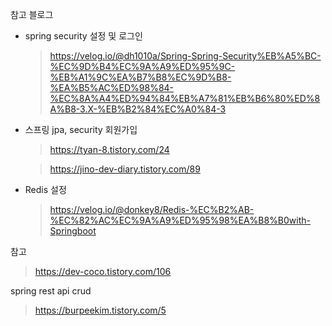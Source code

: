 참고 블로그

- spring security 설정 및 로그인
  > https://velog.io/@dh1010a/Spring-Spring-Security%EB%A5%BC-%EC%9D%B4%EC%9A%A9%ED%95%9C-%EB%A1%9C%EA%B7%B8%EC%9D%B8-%EA%B5%AC%ED%98%84-%EC%8A%A4%ED%94%84%EB%A7%81%EB%B6%80%ED%8A%B8-3.X-%EB%B2%84%EC%A0%84-3

- 스프링 jpa, security 회원가입
  > https://tyan-8.tistory.com/24

  > https://jino-dev-diary.tistory.com/89

- Redis 설정
  >https://velog.io/@donkey8/Redis-%EC%B2%AB-%EC%82%AC%EC%9A%A9%ED%95%98%EA%B8%B0with-Springboot


참고
> https://dev-coco.tistory.com/106

spring rest api crud
> https://burpeekim.tistory.com/5